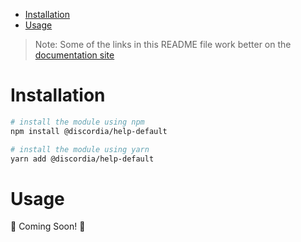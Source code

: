 - [Installation](#installation)
- [Usage](#usage)

>Note: Some of the links in this README file work better on the [documentation site](https://mfasman95.github.io/discordia/)

# Installation
```bash
# install the module using npm
npm install @discordia/help-default

# install the module using yarn
yarn add @discordia/help-default
```

# Usage
🚧 Coming Soon! 🚧
